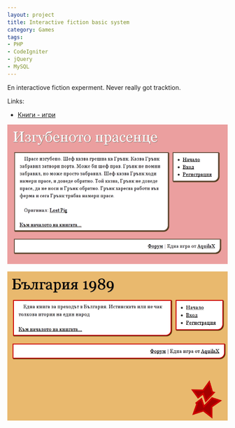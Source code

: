 ```yaml
---
layout: project
title: Interactive fiction basic system
category: Games
tags:
- PHP
- CodeIgniter
- jQuery
- MySQL
---
```


En interactiove fiction experment. Never really got tracktion.


Links:

* [Книги - игри](http://knigi.igrii.com)

![Screenshot 1](/img/knigi.igrii.com_1.png)

![Screenshot 2](/img/knigi.igrii.com_2.png)

